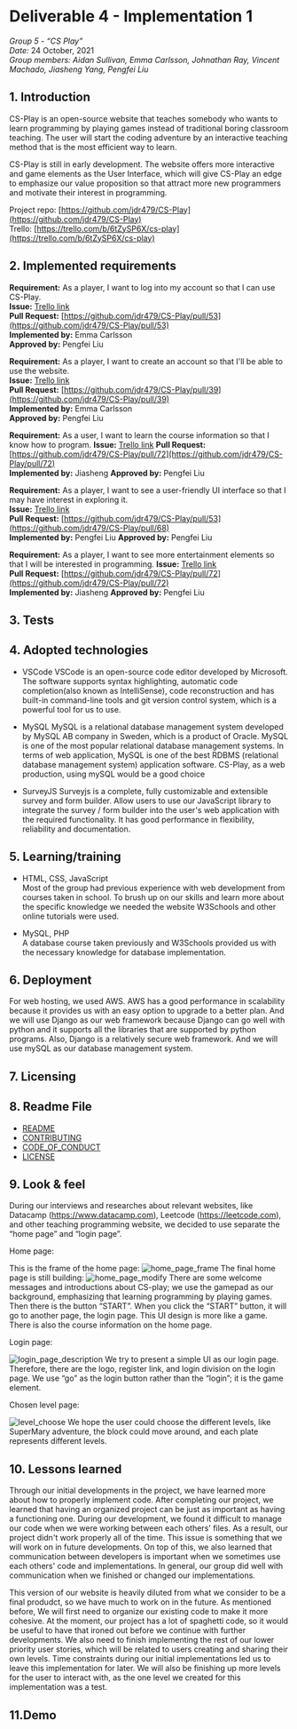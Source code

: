 # Deliverable 4 - Implementation 1

*Group 5 - “CS Play”*   
*Date:* 24 October, 2021    
*Group members: Aidan Sullivan, Emma Carlsson, Johnathan Ray, Vincent Machado, Jiasheng Yang, Pengfei Liu*    

## 1. Introduction
CS-Play is an open-source website that teaches somebody who wants to learn  programming by playing games instead of traditional boring classroom teaching. The user will start the coding adventure by an interactive teaching method that is the most efficient way to learn.

CS-Play is still in early development. The website offers more interactive and game elements as the User Interface, which will give CS-Play an edge to emphasize our value proposition so that attract more new programmers and motivate their interest in programming.

Project repo: [https://github.com/jdr479/CS-Play](https://github.com/jdr479/CS-Play)    
Trello: [https://trello.com/b/6tZySP6X/cs-play](https://trello.com/b/6tZySP6X/cs-play)

## 2. Implemented requirements
**Requirement:** As a player, I want to log into my account so that I can use CS-Play.  
**Issue:** [Trello link](https://trello.com/c/cph7gTzv/39-as-a-player-i-want-to-log-into-my-account-so-that-i-can-use-cs-play)    
**Pull Request:** [https://github.com/jdr479/CS-Play/pull/53](https://github.com/jdr479/CS-Play/pull/53)    
**Implemented by:** Emma Carlsson   
**Approved by:** Pengfei Liu    

**Requirement:** As a player, I want to create an account so that I'll be able to use the website.   
**Issue:** [Trello link](https://trello.com/c/gPKmxynQ/40-as-a-player-i-want-to-create-an-account-so-that-ill-be-able-to-use-the-website)   
**Pull Request:** [https://github.com/jdr479/CS-Play/pull/39](https://github.com/jdr479/CS-Play/pull/39)    
**Implemented by:** Emma Carlsson   
**Approved by:** Pengfei Liu    

**Requirement:** As a user, I want to learn the course information so that I know how to program. 
**Issue:** [Trello link](https://trello.com/c/btbAb94k/42-as-a-user-i-want-to-learn-the-course-information-so-that-i-know-how-to-program) 
**Pull Request:** [https://github.com/jdr479/CS-Play/pull/72](https://github.com/jdr479/CS-Play/pull/72)    
**Implemented by:** Jiasheng
**Approved by:** Pengfei Liu

**Requirement:** As a player, I want to see a user-friendly UI interface so that I may have interest in exploring it.  
**Issue:** [Trello link](https://trello.com/c/3KSeDVr9/43-as-a-player-i-want-to-see-a-user-friendly-ui-interface-so-that-i-may-have-interest-in-exploring-it)    
**Pull Request:** [https://github.com/jdr479/CS-Play/pull/53](https://github.com/jdr479/CS-Play/pull/68)    
**Implemented by:** Pengfei Liu 
**Approved by:** Pengfei Liu   

**Requirement:** As a player, I want to see more entertainment elements so that I will be interested in programming.
**Issue:** [Trello link](https://trello.com/c/gPKmxynQ/40-as-a-player-i-want-to-see-more-entertainment-elements-so-that-i-will-be-interested-in-programming)   
**Pull Request:** [https://github.com/jdr479/CS-Play/pull/72](https://github.com/jdr479/CS-Play/pull/72)   
**Implemented by:** Jiasheng
**Approved by:** Pengfei Liu

## 3. Tests


## 4. Adopted technologies
* VSCode
VSCode is an open-source code editor developed by Microsoft. The software supports syntax highlighting, automatic code completion(also known as IntelliSense), code reconstruction and has built-in command-line tools and git version control system, which is a powerful tool for us to use.

* MySQL
MySQL is a relational database management system developed by MySQL AB company in Sweden, which is a product of Oracle. MySQL is one of the most popular relational database management systems. In terms of web application, MySQL is one of the best RDBMS (relational database management system) application software. CS-Play, as a web production, using mySQL would be a good choice

* SurveyJS
Surveyjs is a complete, fully customizable and extensible survey and form builder. Allow users to use our JavaScript library to integrate the survey / form builder into the user's web application with the required functionality. It has good performance in flexibility, reliability and documentation.


## 5. Learning/training
* HTML, CSS, JavaScript     
Most of the group had previous experience with web development from courses taken in school. To brush up on our skills and learn more about the specific knowledge we needed the website W3Schools and other online tutorials were used.     

* MySQL, PHP      
A database course taken previously and W3Schools provided us with the necessary knowledge for database implementation.    

## 6. Deployment
For web hosting, we used AWS. AWS has a good performance in scalability because it provides us with an easy option to upgrade to a better plan. And we will use Django as our web framework because Django can go well with python and it supports all the libraries that are supported by python programs. Also, Django is a relatively secure web framework. And we will use mySQL as our database management system.  

## 7. Licensing


## 8. Readme File
* [README](https://github.com/jdr479/CS-Play/blob/main/README.md)  
* [CONTRIBUTING](https://github.com/jdr479/CS-Play/blob/main/CONTRIBUTING.md)  
* [CODE_OF_CONDUCT](https://github.com/jdr479/CS-Play/blob/main/CODE_OF-CONDUCT.md)  
* [LICENSE](https://github.com/jdr479/CS-Play/blob/main/LICENSE.md)  

## 9. Look & feel
During our interviews and researches about relevant websites, like Datacamp (https://www.datacamp.com), Leetcode (https://leetcode.com), and other teaching programming website, we decided to use separate the “home page” and “login page”.

Home page:

This is the frame of the home page:
![home_page_frame](../images/home_page_frame.png)
The final home page is still building:
![home_page_modify](../images/home_page_modify.png)
There are some welcome messages and introductions about CS-play; we use the gamepad as our background, emphasizing that learning programming by playing games. Then there is the button “START”. When you click the “START” button, it will go to another page, the login page. This UI design is more like a game.
There is also the course information on the home page.

Login page:

![login_page_description](../images/login_page_description.png)
We try to present a simple UI as our login page. Therefore, there are the logo, register link, and login division on the login page. We use “go” as the login button rather than the “login”; it is the game element.

Chosen level page:

![level_choose](../images/level_choose.png)
We hope the user could choose the different levels, like SuperMary adventure, the block could move around, and each plate represents different levels.


## 10. Lessons learned
Through our initial developments in the project, we have learned more about how to properly implement code. After completing our project, we learned that having an organized project can be just as important as having a functioning one. During our development, we found it difficult to manage our code when we were working between each others' files. As a result, our project didn't work properly all of the time. This issue is something that we will work on in future developments. On top of this, we also learned that communication between developers is important when we sometimes use each others' code and implementations. In general, our group did well with communication when we finished or changed our implementations.

This version of our website is heavily diluted from what we consider to be a final produdct, so we have much to work on in the future. As mentioned before, We will first need to organize our existing code to make it more cohesive. At the moment, our project has a lot of spaghetti code, so it would be useful to have that ironed out before we continue with further developments. We also need to finish implementing the rest of our lower priority user stories, which will be related to users creating and sharing their own levels. Time constraints during our initial implementations led us to leave this implementation for later. We will also be finishing up more levels for the user to interact with, as the one level we created for this implementation was a test.

## 11.Demo


